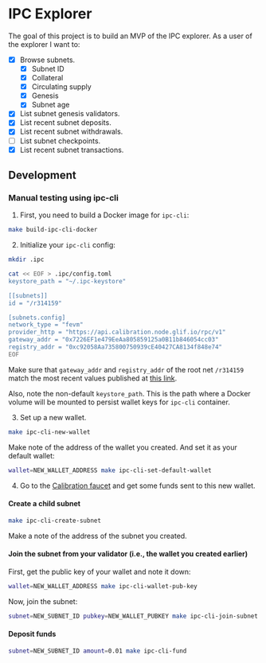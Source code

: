 # IPC Explorer

The goal of this project is to build an MVP of the IPC explorer.
As a user of the explorer I want to:

- [x] Browse subnets.
    - [x] Subnet ID
    - [x] Collateral
    - [x] Circulating supply
    - [x] Genesis
    - [x] Subnet age
- [x] List subnet genesis validators.
- [x] List recent subnet deposits.
- [x] List recent subnet withdrawals.
- [ ] List subnet checkpoints.
- [x] List recent subnet transactions.

## Development

### Manual testing using ipc-cli

1. First, you need to build a Docker image for `ipc-cli`:

```sh
make build-ipc-cli-docker
```

2. Initialize your `ipc-cli` config:

```sh
mkdir .ipc

cat << EOF > .ipc/config.toml
keystore_path = "~/.ipc-keystore"

[[subnets]]
id = "/r314159"

[subnets.config]
network_type = "fevm"
provider_http = "https://api.calibration.node.glif.io/rpc/v1"
gateway_addr = "0x7226EF1e479EeAa805859125a0B11b846054cc03"
registry_addr = "0xc92058Aa735800750939cE40427CA8134f848e74"
EOF
```

Make sure that `gateway_addr` and `registry_addr` of the root net `/r314159` match the most recent values published at [this link](https://github.com/consensus-shipyard/ipc/blob/cd/contracts/deployments/r314159.json).

Also, note the non-default `keystore_path`.
This is the path where a Docker volume will be mounted to persist wallet keys for `ipc-cli` container.

3. Set up a new wallet.

```sh
make ipc-cli-new-wallet
```

Make note of the address of the wallet you created.
And set it as your default wallet:

```sh
wallet=NEW_WALLET_ADDRESS make ipc-cli-set-default-wallet
```

4. Go to the [Calibration faucet](https://faucet.calibnet.chainsafe-fil.io/) and get some funds sent to this new wallet.

#### Create a child subnet

```sh
make ipc-cli-create-subnet
```

Make a note of the address of the subnet you created.

#### Join the subnet from your validator (i.e., the wallet you created earlier)

First, get the public key of your wallet and note it down:

```sh
wallet=NEW_WALLET_ADDRESS make ipc-cli-wallet-pub-key
```

Now, join the subnet:

```sh
subnet=NEW_SUBNET_ID pubkey=NEW_WALLET_PUBKEY make ipc-cli-join-subnet
```

#### Deposit funds

```sh
subnet=NEW_SUBNET_ID amount=0.01 make ipc-cli-fund
```
